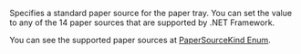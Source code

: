 Specifies a standard paper source for the paper tray. You can set the value to any of the 14 paper sources that are supported by .NET Framework. 

You can see the supported paper sources at [PaperSourceKind Enum](https://learn.microsoft.com/en-us/dotnet/api/system.drawing.printing.papersourcekind).